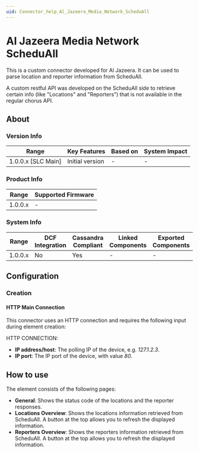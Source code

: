```yaml
---
uid: Connector_help_Al_Jazeera_Media_Network_ScheduAll
---
```


# Al Jazeera Media Network ScheduAll

This is a custom connector developed for Al Jazeera. It can be used to parse location and reporter information from ScheduAll.

A custom restful API was developed on the ScheduAll side to retrieve certain info (like "Locations" and "Reporters") that is not available in the regular chorus API.

## About

### Version Info

| Range                | Key Features     | Based on     | System Impact     |
|----------------------|------------------|--------------|-------------------|
| 1.0.0.x [SLC Main]   | Initial version  | -            | -                 |

### Product Info

| Range     | Supported Firmware     |
|-----------|------------------------|
| 1.0.0.x   | -                      |

### System Info

| Range     | DCF Integration     | Cassandra Compliant     | Linked Components     | Exported Components     |
|-----------|---------------------|-------------------------|-----------------------|-------------------------|
| 1.0.0.x   | No                  | Yes                     | -                     | -                       |

## Configuration

### Creation

#### HTTP Main Connection

This connector uses an HTTP connection and requires the following input during element creation:

HTTP CONNECTION:

- **IP address/host**: The polling IP of the device, e.g. *127.1.2.3*.
- **IP port**: The IP port of the device, with value *80*.

## How to use

The element consists of the following pages:

- **General**: Shows the status code of the locations and the reporter responses.
- **Locations Overview**: Shows the locations information retrieved from ScheduAll. A button at the top allows you to refresh the displayed information.
- **Reporters Overview**: Shows the reporters information retrieved from ScheduAll. A button at the top allows you to refresh the displayed information.
